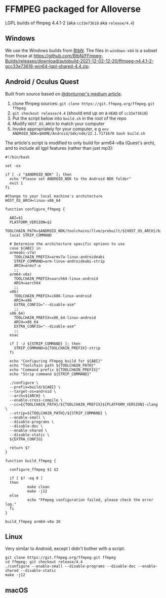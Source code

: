 # FFMPEG packaged for Alloverse

LGPL builds of ffmpeg 4.4.1-2 (aka `cc33e73618` aka `release/4.4`)

## Windows

We use the Windows builds from [BtbN](https://github.com/BtbN/FFmpeg-Builds/releases).
The files in `windows-x64` is a subset from those at
 https://github.com/BtbN/FFmpeg-Builds/releases/download/autobuild-2021-12-02-12-20/ffmpeg-n4.4.1-2-gcc33e73618-win64-lgpl-shared-4.4.zip.

## Android / Oculus Quest

Built from source based on [@donturner's medium article](https://medium.com/@donturner/using-ffmpeg-for-faster-audio-decoding-967894e94e71).

1. clone ffmpeg sources: `git clone https://git.ffmpeg.org/ffmpeg.git ffmpeg`
2. `git checkout release/4.4` (should end up on a `HEAD` of `cc33e73618`)
3. Put the script below into `build.sh` in the root of the repo
4. Modify `HOST_OS_ARCH` to match your computer
5. Invoke appropriately for your computer, e g `env ANDROID_NDK=$HOME/Android/Sdk/ndk/22.1.7171670 bash build.sh`

The article's script is modified to only build for arm64-v8a (Quest's arch),
and to include all lgpl features (rather than just mp3):

```
#!/bin/bash

set -ex

if [ -z "$ANDROID_NDK" ]; then
  echo "Please set ANDROID_NDK to the Android NDK folder"
  exit 1
fi

#Change to your local machine's architecture
HOST_OS_ARCH=linux-x86_64

function configure_ffmpeg {

  ABI=$1
  PLATFORM_VERSION=$2
  TOOLCHAIN_PATH=$ANDROID_NDK/toolchains/llvm/prebuilt/${HOST_OS_ARCH}/bin
  local STRIP_COMMAND

  # Determine the architecture specific options to use
  case ${ABI} in
  armeabi-v7a)
    TOOLCHAIN_PREFIX=armv7a-linux-androideabi
    STRIP_COMMAND=arm-linux-androideabi-strip
    ARCH=armv7-a
    ;;
  arm64-v8a)
    TOOLCHAIN_PREFIX=aarch64-linux-android
    ARCH=aarch64
    ;;
  x86)
    TOOLCHAIN_PREFIX=i686-linux-android
    ARCH=x86
    EXTRA_CONFIG="--disable-asm"
    ;;
  x86_64)
    TOOLCHAIN_PREFIX=x86_64-linux-android
    ARCH=x86_64
    EXTRA_CONFIG="--disable-asm"
    ;;
  esac

  if [ -z ${STRIP_COMMAND} ]; then
    STRIP_COMMAND=${TOOLCHAIN_PREFIX}-strip
  fi

  echo "Configuring FFmpeg build for ${ABI}"
  echo "Toolchain path ${TOOLCHAIN_PATH}"
  echo "Command prefix ${TOOLCHAIN_PREFIX}"
  echo "Strip command ${STRIP_COMMAND}"

  ./configure \
  --prefix=build/${ABI} \
  --target-os=android \
  --arch=${ARCH} \
  --enable-cross-compile \
  --cc=${TOOLCHAIN_PATH}/${TOOLCHAIN_PREFIX}${PLATFORM_VERSION}-clang \
  --strip=${TOOLCHAIN_PATH}/${STRIP_COMMAND} \
  --enable-small \
  --disable-programs \
  --disable-doc \
  --enable-shared \
  --disable-static \
  ${EXTRA_CONFIG}
  
  return $?
}

function build_ffmpeg {

  configure_ffmpeg $1 $2

  if [ $? -eq 0 ]
  then
          make clean
          make -j12
  else
          echo "FFmpeg configuration failed, please check the error log."
  fi
}

build_ffmpeg arm64-v8a 26
```

## Linux

Very similar to Android, except I didn't bother with a script:

    git clone https://git.ffmpeg.org/ffmpeg.git ffmpeg
    cd ffmpeg; git checkout release/4.4
    ./configure --enable-small --disable-programs --disable-doc --enable-shared --disable-static
    make -j12

## macOS

